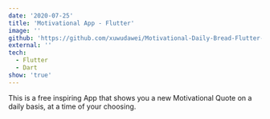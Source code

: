 ```yaml
---
date: '2020-07-25'
title: 'Motivational App - Flutter'
image: ''
github: 'https://github.com/xuwudawei/Motivational-Daily-Bread-Flutter-App'
external: ''
tech:
  - Flutter
  - Dart
show: 'true'
---
```


This is a free inspiring App that shows you a new Motivational Quote on a daily basis, at a time of your choosing.
